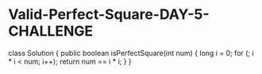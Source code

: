 # Valid-Perfect-Square-DAY-5-CHALLENGE
class Solution {
    public boolean isPerfectSquare(int num) {
        long i = 0;
        for (; i * i < num; i++);
        return num == i * i;
    }
}
